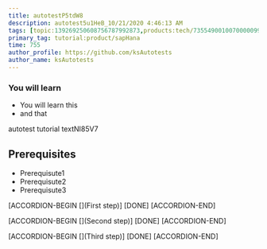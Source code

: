 ```yaml
---
title: autotestP5tdW8
description: autotest5u1HeB_10/21/2020 4:46:13 AM
tags: [topic:139269250608756787992873,products:tech/73554900100700000996,tutorial:experience/advanced]
primary_tag: tutorial:product/sapHana
time: 755
author_profile: https://github.com/ksAutotests
author_name: ksAutotests
---
```

### You will learn
- You will learn this
- and that

autotest tutorial textNI85V7

## Prerequisites
- Prerequisute1
- Prerequisute2
- Prerequisute3

[ACCORDION-BEGIN [](First step)]
[DONE]
[ACCORDION-END]

[ACCORDION-BEGIN [](Second step)]
[DONE]
[ACCORDION-END]

[ACCORDION-BEGIN [](Third step)]
[DONE]
[ACCORDION-END]

